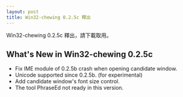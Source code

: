 ```yaml
---
layout: post
title: Win32-chewing 0.2.5c 釋出
---
```

Win32-chewing 0.2.5c 釋出，請下載取用。

What's New in Win32-chewing 0.2.5c
----------------------------------------------------------
* Fix IME module of 0.2.5b crash when opening candidate window.
* Unicode supported since 0.2.5b. (for experimental)
* Add candidate window's font size control.
* The tool PhraseEd not ready in this version.
